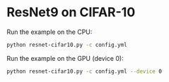 # ResNet9 on CIFAR-10

Run the example on the CPU:

```bash
python resnet-cifar10.py -c config.yml
```

Run the example on the GPU (device 0):

```bash
python resnet-cifar10.py -c config.yml --device 0
```